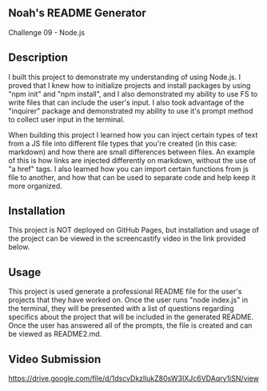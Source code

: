 ## Noah's README Generator
Challenge 09 - Node.js

## Description
I built this project to demonstrate my understanding of using Node.js. I proved that I knew how to initialize projects and install packages by using "npm init" and "npm install", and I also demonstrated my ability to use FS to write files that can include the user's input. I also took advantage of the "inquirer" package and demonstrated my ability to use it's prompt method to collect user input in the terminal.

When building this project I learned how you can inject certain types of text from a JS file into different file types that you're created (in this case: markdown) and how there are small differences between files. An example of this is how links are injected differently on markdown, without the use of "a href" tags. I also learned how you can import certain functions from js file to another, and how that can be used to separate code and help keep it more organized.

## Installation
This project is NOT deployed on GitHub Pages, but installation and usage of the project can be viewed in the screencastify video in the link provided below.

## Usage
This project is used generate a professional README file for the user's projects that they have worked on. Once the user runs "node index.js" in the terminal, they will be presented with a list of questions regarding specifics about the project that will be included in the generated README. Once the user has answered all of the prompts, the file is created and can be viewed as README2.md.

## Video Submission
https://drive.google.com/file/d/1dscvDkzllukZ80sW3IXJc6VDAqry1iSN/view
